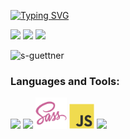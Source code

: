 
<!---
S-Guettner-Dev/S-Guettner-Dev is a ✨ special ✨ repository because its `README.md` (this file) appears on your GitHub profile.
You can click the Preview link to take a look at your changes.
--->

<!--typing hello -->

[![Typing SVG](https://readme-typing-svg.demolab.com?font=Fira+Code&pause=100&background=FFFFFF00&center=true&multiline=true&repeat=false&width=542&height=100&lines=Hi+%F0%9F%91%8B%2C+I'm+Sven;A+passionate+frontend+developer+)](https://git.io/typing-svg)



![](http://github-profile-summary-cards.vercel.app/api/cards/profile-details?username=S-Guettner&theme=radical)
![](http://github-profile-summary-cards.vercel.app/api/cards/most-commit-language?username=S-Guettner&theme=radical)
![](http://github-profile-summary-cards.vercel.app/api/cards/stats?username=S-Guettner&theme=radical)



<p align="left"> <img src="https://komarev.com/ghpvc/?username=s-guettner&label=Profile%20views&color=0e75b6&style=flat" alt="s-guettner" /> </p>




<h3 align="left">Languages and Tools:</h3>
  
  
  <p align="left">
   <img height=50 src="https://cdn.jsdelivr.net/gh/devicons/devicon/icons/html5/html5-original.svg" />
  <img height=50 src="https://cdn.jsdelivr.net/gh/devicons/devicon/icons/css3/css3-original.svg" />
  <img src="https://raw.githubusercontent.com/devicons/devicon/master/icons/sass/sass-original.svg" height="50"/>
  <img src="https://raw.githubusercontent.com/devicons/devicon/master/icons/javascript/javascript-original.svg" alt="javascript" width="40" height="40"/>
  <img height=50 src="https://cdn.jsdelivr.net/gh/devicons/devicon/icons/git/git-plain.svg"/>
</p>



